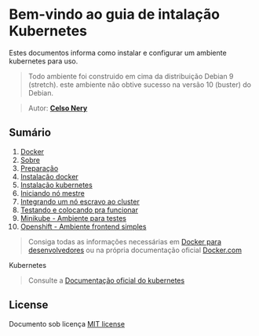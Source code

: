 # Bem-vindo ao guia de intalação Kubernetes

Estes documentos informa como instalar e configurar um ambiente kubernetes para uso.

> Todo ambiente foi construido em cima da distribuição Debian 9 (stretch).
este ambiente não obtive sucesso na versão 10 (buster) do Debian.

> Autor: **[Celso Nery](https://github.com/celsonery)**

## Sumário
1. [Docker](docs/01-docker.md)
1. [Sobre](docs/02-sobre.md)
1. [Preparação](docs/03-prepare.md)
1. [Instalação docker](docs/04-install-docker.md)
1. [Instalação kubernetes](docs/05-install-kubernetes.md)
1. [Iniciando nó mestre ](docs/06-initialize_master.md)
1. [Integrando um nó escravo ao cluster](docs/07-initialize_slave.md)
1. [Testando e colocando pra funcionar](docs/08-running.md)
1. [Minikube - Ambiente para testes](docs/09-install-minikube.md)
1. [Openshift - Ambiente frontend simples](docs/10-install-openshift.md)


> Consiga todas as informações necessárias em [Docker para desenvolvedores](https://github.com/gomex/docker-para-desenvolvedores)
ou na própria documentação oficial [Docker.com](https://www.docker.com/)

Kubernetes
> Consulte a [Documentação oficial do kubernetes](https://kubernetes.io/)

## License
Documento sob licença [MIT license](docs/LICENSE.md)
